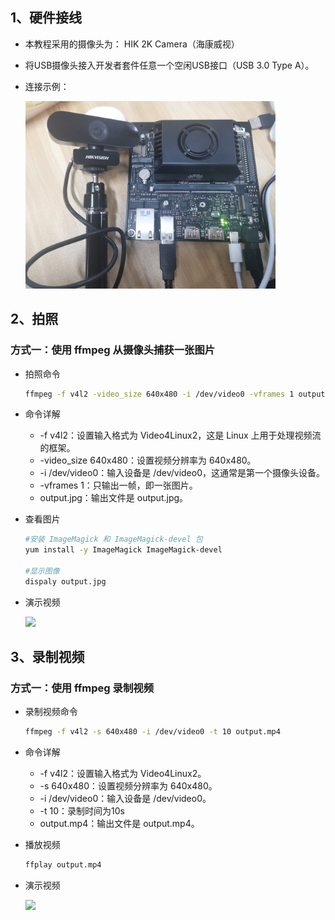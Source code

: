 ﻿## 1、硬件接线

- 本教程采用的摄像头为： HIK 2K Camera（海康威视）<br>

- 将USB摄像头接入开发者套件任意一个空闲USB接口（USB 3.0 Type A）。

- 连接示例：

    <img src="../../img/camera.jpg" width ="400">


## 2、拍照

### 方式一：使用 ffmpeg 从摄像头捕获一张图片

- 拍照命令

    ```bash
    ffmpeg -f v4l2 -video_size 640x480 -i /dev/video0 -vframes 1 output.jpg
    ```

- 命令详解

    - -f v4l2：设置输入格式为 Video4Linux2，这是 Linux 上用于处理视频流的框架。
    - -video_size 640x480：设置视频分辨率为 640x480。
    - -i /dev/video0：输入设备是 /dev/video0，这通常是第一个摄像头设备。
    - -vframes 1：只输出一帧，即一张图片。
    - output.jpg：输出文件是 output.jpg。

- 查看图片

    ```bash
    #安装 ImageMagick 和 ImageMagick-devel 包
    yum install -y ImageMagick ImageMagick-devel

    #显示图像
    dispaly output.jpg
    ```

- 演示视频

  ![](../../img/take_photo.gif)

## 3、录制视频

### 方式一：使用 ffmpeg 录制视频

- 录制视频命令

    ```bash
    ffmpeg -f v4l2 -s 640x480 -i /dev/video0 -t 10 output.mp4
    ```

- 命令详解
    - -f v4l2：设置输入格式为 Video4Linux2。
    - -s 640x480：设置视频分辨率为 640x480。
    - -i /dev/video0：输入设备是 /dev/video0。
    - -t 10：录制时间为10s
    - output.mp4：输出文件是 output.mp4。

- 播放视频

    ```bash
    ffplay output.mp4
    ```

- 演示视频

    ![](../../img/take_video.gif)



